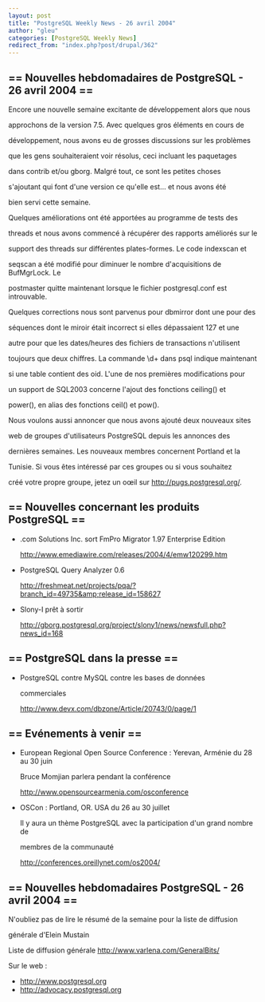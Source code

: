 ```yaml
---
layout: post
title: "PostgreSQL Weekly News - 26 avril 2004"
author: "gleu"
categories: [PostgreSQL Weekly News]
redirect_from: "index.php?post/drupal/362"
---
```



<h2>== Nouvelles hebdomadaires de PostgreSQL - 26 avril 2004 ==</h2>

<p>Encore une nouvelle semaine excitante de développement alors que nous

approchons de la version 7.5. Avec quelques gros éléments en cours de

développement, nous avons eu de grosses discussions sur les problèmes

que les gens souhaiteraient voir résolus, ceci incluant les paquetages

dans contrib et/ou gborg. Malgré tout, ce sont les petites choses

s'ajoutant qui font d'une version ce qu'elle est... et nous avons été

bien servi cette semaine.<!--break-->

</p>

<p>Quelques améliorations ont été apportées au programme de tests des

threads et nous avons commencé à récupérer des rapports améliorés sur le

support des threads sur différentes plates-formes. Le code indexscan et

seqscan a été modifié pour diminuer le nombre d'acquisitions de BufMgrLock. Le

postmaster quitte maintenant lorsque le fichier postgresql.conf est introuvable.

Quelques corrections nous sont parvenus pour dbmirror dont une pour des

séquences dont le miroir était incorrect si elles dépassaient 127 et une

autre pour que les dates/heures des fichiers de transactions n'utilisent

toujours que deux chiffres. La commande \d+ dans psql indique maintenant

si une table contient des oid. L'une de nos premières modifications pour

un support de SQL2003 concerne l'ajout des fonctions ceiling() et

power(), en alias des fonctions ceil() et pow().</p>

<p>Nous voulons aussi annoncer que nous avons ajouté deux nouveaux sites

web de groupes d'utilisateurs PostgreSQL depuis les annonces des

dernières semaines. Les nouveaux membres concernent Portland et la

Tunisie. Si vous êtes intéressé par ces groupes ou si vous souhaitez

créé votre propre groupe, jetez un oœil sur <a href="http://pugs.postgresql.org/">http://pugs.postgresql.org/</a>.</p>

<!--more-->


<h2>== Nouvelles concernant les produits PostgreSQL ==</h2>

<ul>

<li>.com Solutions Inc. sort FmPro Migrator 1.97 Enterprise Edition<br />

<a href="http://www.emediawire.com/releases/2004/4/emw120299.htm">

http://www.emediawire.com/releases/2004/4/emw120299.htm</a></li>

<li>PostgreSQL Query Analyzer 0.6<br />

<a href="http://freshmeat.net/projects/pqa/?branch_id=49735&amp;release_id=158627">

http://freshmeat.net/projects/pqa/?branch_id=49735&amp;release_id=158627</a></li>

<li>Slony-I prêt à sortir<br />

<a href="http://gborg.postgresql.org/project/slony1/news/newsfull.php?news_id=168">

http://gborg.postgresql.org/project/slony1/news/newsfull.php?news_id=168</a></li>

</ul>

<h2>== PostgreSQL dans la presse ==</h2>

<ul>

<li>PostgreSQL contre MySQL contre les bases de données

commerciales<br />

<a href="http://www.devx.com/dbzone/Article/20743/0/page/1">http://www.devx.com/dbzone/Article/20743/0/page/1</a></li>

</ul>

<h2>== Evénements à venir ==</h2>

<ul>

<li>European Regional Open Source Conference&nbsp;: Yerevan, Arménie du 28 au 30 juin<br />

Bruce Momjian parlera pendant la conférence<br />

<a href="http://www.opensourcearmenia.com/osconference">http://www.opensourcearmenia.com/osconference</a></li>

<li>OSCon&nbsp;: Portland, OR. USA du 26 au 30 juillet<br />

Il y aura un thème PostgreSQL avec la participation d'un grand nombre de

membres de la communauté<br />

<a href="http://conferences.oreillynet.com/os2004/">http://conferences.oreillynet.com/os2004/</a></li>

</ul>

<h2>== Nouvelles hebdomadaires PostgreSQL - 26 avril 2004 ==</h2>

<p>N'oubliez pas de lire le résumé de la semaine pour la liste de diffusion

générale d'Elein Mustain</p>

<p>Liste de diffusion générale <a href="http://www.varlena.com/GeneralBits/">http://www.varlena.com/GeneralBits/</a>

</p>

<p>Sur le web :

</p>

<ul>

<li><a href="http://www.postgresql.org">http://www.postgresql.org</a></li>

<li><a href="http://advocacy.postgresql.org">http://advocacy.postgresql.org</a></li>

</ul>